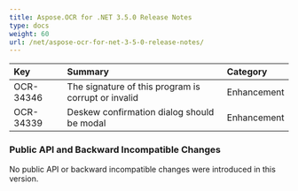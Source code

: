 ```yaml
---
title: Aspose.OCR for .NET 3.5.0 Release Notes
type: docs
weight: 60
url: /net/aspose-ocr-for-net-3-5-0-release-notes/
---
```


|**Key** |**Summary** |**Category** |
| :- | :- | :- |
|OCR-34346 |The signature of this program is corrupt or invalid |Enhancement |
|OCR-34339 |Deskew confirmation dialog should be modal |Enhancement |
### **Public API and Backward Incompatible Changes**
No public API or backward incompatible changes were introduced in this version.
